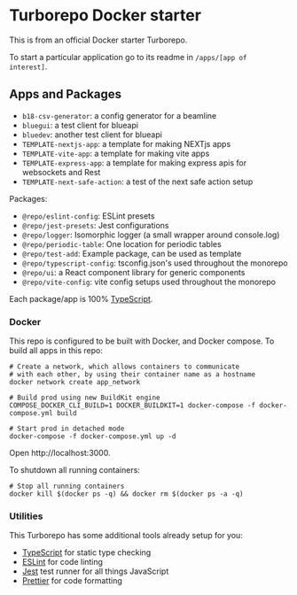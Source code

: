 # Turborepo Docker starter

This is from an official Docker starter Turborepo.

To start a particular application go to its readme in `/apps/[app of interest]`.

## Apps and Packages

- `b18-csv-generator`: a config generator for a beamline
- `bluegui`: a test client for blueapi
- `bluedev`: another test client for blueapi
- `TEMPLATE-nextjs-app`: a template for making NEXTjs apps
- `TEMPLATE-vite-app`: a template for making vite apps
- `TEMPLATE-express-app`: a template for making express apis for websockets and Rest
- `TEMPLATE-next-safe-action`: a test of the next safe action setup

Packages:
- `@repo/eslint-config`: ESLint presets
- `@repo/jest-presets`: Jest configurations
- `@repo/logger`: Isomorphic logger (a small wrapper around console.log)
- `@repo/periodic-table`: One location for periodic tables
- `@repo/test-add`: Example package, can be used as template
- `@repo/typescript-config`: tsconfig.json's used throughout the monorepo
- `@repo/ui`: a React component library for generic components
- `@repo/vite-config`: vite config setups used throughout the monorepo

Each package/app is 100% [TypeScript](https://www.typescriptlang.org/).

### Docker

This repo is configured to be built with Docker, and Docker compose. To build all apps in this repo:

```
# Create a network, which allows containers to communicate
# with each other, by using their container name as a hostname
docker network create app_network

# Build prod using new BuildKit engine
COMPOSE_DOCKER_CLI_BUILD=1 DOCKER_BUILDKIT=1 docker-compose -f docker-compose.yml build

# Start prod in detached mode
docker-compose -f docker-compose.yml up -d
```

Open http://localhost:3000.

To shutdown all running containers:

```
# Stop all running containers
docker kill $(docker ps -q) && docker rm $(docker ps -a -q)
```

### Utilities

This Turborepo has some additional tools already setup for you:

- [TypeScript](https://www.typescriptlang.org/) for static type checking
- [ESLint](https://eslint.org/) for code linting
- [Jest](https://jestjs.io) test runner for all things JavaScript
- [Prettier](https://prettier.io) for code formatting
